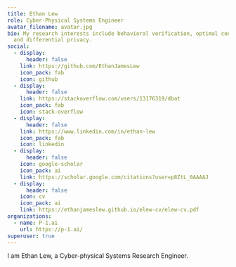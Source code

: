 ```yaml
---
title: Ethan Lew
role: Cyber-Physical Systems Engineer
avatar_filename: avatar.jpg
bio: My research interests include behavioral verification, optimal controls,
  and differential privacy.
social:
  - display:
      header: false
    link: https://github.com/EthanJamesLew
    icon_pack: fab
    icon: github
  - display:
      header: false
    link: https://stackoverflow.com/users/13176319/dbat
    icon_pack: fab
    icon: stack-overflow
  - display:
      header: false
    link: https://www.linkedin.com/in/ethan-lew
    icon_pack: fab
    icon: linkedin
  - display:
      header: false
    icon: google-scholar
    icon_pack: ai 
    link: https://scholar.google.com/citations?user=p8ZtL_0AAAAJ
  - display:
      header: false
    icon: cv 
    icon_pack: ai 
    link: https://ethanjameslew.github.io/elew-cv/elew-cv.pdf 
organizations:
  - name: P-1.ai
    url: https://p-1.ai/
superuser: true
---
```

I am Ethan Lew, a Cyber-physical Systems Research Engineer. 
